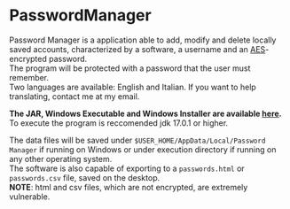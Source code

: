 # PasswordManager
Password Manager is a application able to add, modify and delete locally saved accounts, characterized by a software, a username and an [AES](https://en.wikipedia.org/wiki/Advanced_Encryption_Standard "AES explanation.")-encrypted password.  
The program will be protected with a password that the user must remember.  
Two languages are available: English and Italian. If you want to help translating, contact me at my email.


**The JAR, Windows Executable and Windows Installer are available [here](https://github.com/Achille004/PasswordManager/tree/main/compile/compiled "Compiled stuff folder.").**  
To execute the program is reccomended jdk 17.0.1 or higher.


The data files will be saved under `$USER_HOME/AppData/Local/Password Manager` if running on Windows or under execution directory if running on any other operating system.  
The software is also capable of exporting to a `passwords.html` or `passwords.csv` file, saved on the desktop.  
**NOTE**: html and csv files, which are not encrypted, are extremely vulnerable.